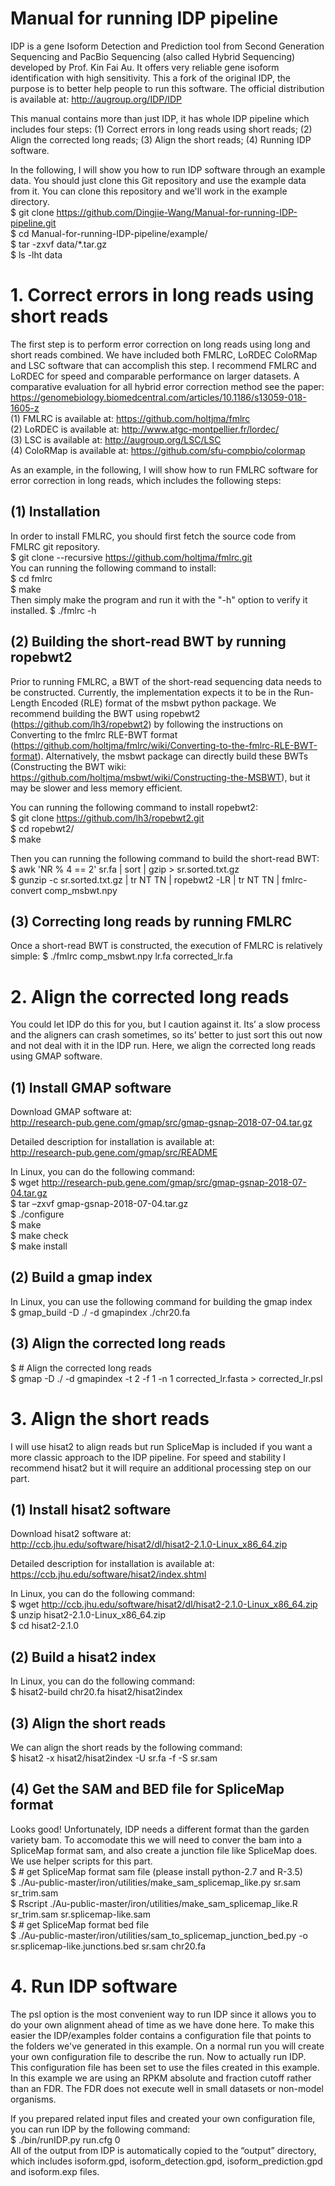 # Manual for running IDP pipeline

IDP is a gene Isoform Detection and Prediction tool from Second Generation Sequencing and PacBio Sequencing (also called Hybrid Sequencing) developed by Prof. Kin Fai Au. It offers very reliable gene isoform identification with high sensitivity. This a fork of the original IDP, the purpose is to better help people to run this software. The official distribution is available at: http://augroup.org/IDP/IDP

This manual contains more than just IDP, it has whole IDP pipeline which includes four steps: (1) Correct errors in long reads using short reads; (2) Align the corrected long reads; (3) Align the short reads; (4) Running IDP software. 

In the following, I will show you how to run IDP software through an example data. You should just clone this Git repository and use the example data from it. You can clone this repository and we'll work in the example directory. <br>
$ git clone https://github.com/Dingjie-Wang/Manual-for-running-IDP-pipeline.git <br>
$ cd Manual-for-running-IDP-pipeline/example/ <br>
$ tar -zxvf data/*.tar.gz <br>
$ ls -lht data <br>

# 1. Correct errors in long reads using short reads
The first step is to perform error correction on long reads using long and short reads combined. We have included both FMLRC, LoRDEC ColoRMap and LSC software that can accomplish this step. I recommend FMLRC and LoRDEC for speed and comparable performance on larger datasets. A comparative evaluation for all hybrid error correction method see the paper: https://genomebiology.biomedcentral.com/articles/10.1186/s13059-018-1605-z <br>
(1) FMLRC is available at: https://github.com/holtjma/fmlrc <br>
(2) LoRDEC is available at: http://www.atgc-montpellier.fr/lordec/ <br>
(3) LSC is available at: http://augroup.org/LSC/LSC <br>
(4) ColoRMap is available at:  https://github.com/sfu-compbio/colormap <br>

As an example, in the following, I will show how to run FMLRC software for error correction in long reads, which includes the following steps:
## (1) Installation <br>
In order to install FMLRC, you should first fetch the source code from FMLRC git repository. <br>
$ git clone --recursive https://github.com/holtjma/fmlrc.git <br>
You can running the following command to install: <br>
$ cd fmlrc <br>
$ make <br>
Then simply make the program and run it with the "-h" option to verify it installed.
$ ./fmlrc -h <br>

## (2) Building the short-read BWT by running ropebwt2 <br>
Prior to running FMLRC, a BWT of the short-read sequencing data needs to be constructed. Currently, the implementation expects it to be in the Run-Length Encoded (RLE) format of the msbwt python package. We recommend building the BWT using ropebwt2 (https://github.com/lh3/ropebwt2) by following the instructions on Converting to the fmlrc RLE-BWT format (https://github.com/holtjma/fmlrc/wiki/Converting-to-the-fmlrc-RLE-BWT-format). Alternatively, the msbwt package can directly build these BWTs (Constructing the BWT wiki: https://github.com/holtjma/msbwt/wiki/Constructing-the-MSBWT), but it may be slower and less memory efficient.

You can running the following command to install ropebwt2: <br>
$ git clone https://github.com/lh3/ropebwt2.git <br>
$ cd ropebwt2/  <br>
$ make

Then you can running the following command to build the short-read BWT: <br>
$ awk 'NR % 4 == 2' sr.fa | sort | gzip > sr.sorted.txt.gz <br>
$ gunzip -c sr.sorted.txt.gz | tr NT TN | ropebwt2 -LR | tr NT TN | fmlrc-convert comp_msbwt.npy

## (3) Correcting long reads by running FMLRC <br>
Once a short-read BWT is constructed, the execution of FMLRC is relatively simple:
$ ./fmlrc  comp_msbwt.npy lr.fa corrected_lr.fa


# 2. Align the corrected long reads
You could let IDP do this for you, but I caution against it. Its’ a slow process and the aligners can crash sometimes, so its’ better to just sort this out now and not deal with it in the IDP run. Here, we align the corrected long reads using GMAP software. 

 ## (1) Install GMAP software <br>
 Download GMAP software at: <br>
 http://research-pub.gene.com/gmap/src/gmap-gsnap-2018-07-04.tar.gz
 
Detailed description for installation is available at: <br>
http://research-pub.gene.com/gmap/src/README

In Linux, you can do the following command: <br>
$ wget http://research-pub.gene.com/gmap/src/gmap-gsnap-2018-07-04.tar.gz <br>
$ tar –zxvf gmap-gsnap-2018-07-04.tar.gz <br>
$ ./configure <br>
$ make <br>
$ make check <br>
$ make install <br>

## (2) Build a gmap index <br>
In Linux, you can use the following command for building the gmap index <br>
$ gmap_build -D ./ -d gmapindex ./chr20.fa <br>

## (3) Align the corrected long reads <br>
$ # Align the corrected long reads <br>
$ gmap -D ./ -d gmapindex -t 2 -f 1 -n 1 corrected_lr.fasta > corrected_lr.psl <br>

# 3. Align the short reads <br>
I will use hisat2 to align reads but run SpliceMap is included if you want a more classic approach to the IDP pipeline. For speed and stability I recommend hisat2 but it will require an additional processing step on our part. <br>

## (1) Install hisat2 software
Download hisat2 software at: <br>
http://ccb.jhu.edu/software/hisat2/dl/hisat2-2.1.0-Linux_x86_64.zip <br>

Detailed description for installation is available at: <br>
https://ccb.jhu.edu/software/hisat2/index.shtml <br>

In Linux, you can do the following command: <br>
$ wget http://ccb.jhu.edu/software/hisat2/dl/hisat2-2.1.0-Linux_x86_64.zip <br>
$ unzip hisat2-2.1.0-Linux_x86_64.zip <br>
$ cd hisat2-2.1.0 <br>

## (2) Build a hisat2 index
In Linux, you can do the following command: <br>
$ hisat2-build chr20.fa hisat2/hisat2index <br>

## (3) Align the short reads <br>
We can align the short reads by the following command: <br>
$ hisat2 -x hisat2/hisat2index -U sr.fa -f -S sr.sam <br>

## (4) Get the SAM and BED file for SpliceMap format <br>
Looks good! Unfortunately, IDP needs a different format than the garden variety bam. To accomodate this we will need to conver the bam into a SpliceMap format sam, and also create a junction file like SpliceMap does. We use helper scripts for this part. <br>
$ # get SpliceMap format sam file (please install python-2.7 and R-3.5) <br>
$ ./Au-public-master/iron/utilities/make_sam_splicemap_like.py sr.sam sr_trim.sam <br>
$ Rscript ./Au-public-master/iron/utilities/make_sam_splicemap_like.R sr_trim.sam sr.splicemap-like.sam <br>
$ # get SpliceMap format bed file <br>
$ ./Au-public-master/iron/utilities/sam_to_splicemap_junction_bed.py -o sr.splicemap-like.junctions.bed sr.sam chr20.fa <br>

# 4. Run IDP software <br>
The psl option is the most convenient way to run IDP since it allows you to do your own alignment ahead of time as we have done here. To make this easier the IDP/examples folder contains a configuration file that points to the folders we've generated in this example. On a normal run you will create your own configuration file to describe the run. Now to actually run IDP. This configuration file has been set to use the files created in this example. In this example we are using an RPKM absolute and fraction cutoff rather than an FDR. The FDR does not execute well in small datasets or non-model organisms. <br>

If you prepared related input files and created your own configuration file, you can run IDP by the following command: <br>
$ ./bin/runIDP.py run.cfg 0 <br>
All of the output from IDP is automatically copied to the “output” directory, which includes isoform.gpd, isoform_detection.gpd, isoform_prediction.gpd and isoform.exp files.

